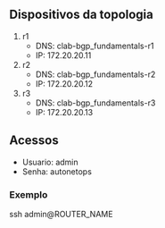 ## Dispositivos da topologia
 1. r1
    - DNS: clab-bgp_fundamentals-r1
    - IP: 172.20.20.11
 2. r2
    - DNS: clab-bgp_fundamentals-r2
    - IP: 172.20.20.12
 3. r3
    - DNS: clab-bgp_fundamentals-r3
    - IP: 172.20.20.13

## Acessos
 
* Usuario:  admin
* Senha:    autonetops

### Exemplo
ssh admin@ROUTER_NAME